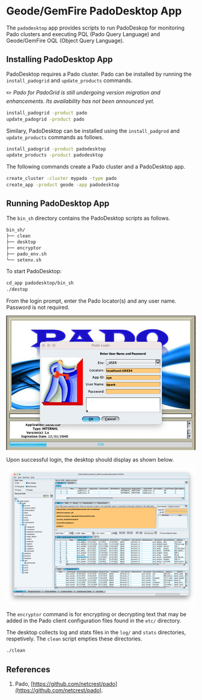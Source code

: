 # Geode/GemFire PadoDesktop App

The `padodesktop` app provides scripts to run PadoDeskop for monitoring Pado clusters and executing PQL (Pado Query Language) and Geode/GemFire OQL (Object Query Language).

## Installing PadoDesktop App

PadoDesktop requires a Pado cluster. Pado can be installed by running the `install_padogrid` and `update_products` commands.

:pencil2: *Pado for PadoGrid is still undergoing version migration and enhancements. Its availability has not been announced yet.*

```bash
install_padogrid -product pado
update_padogrid -product pado 
```

Similary, PadoDesktop can be installed using the `install_padgrod` and `update_products` commands as follows.

```bash
install_padogrid -product padodesktop
update_products -product padodesktop
```

The following commands create a Pado cluster and a PadoDesktop app.

```bash
create_cluster -cluster mypado -type pado
create_app -product geode -app padodesktop
```

## Running PadoDesktop App

The `bin_sh` directory contains the PadoDesktop scripts as follows.

```console
bin_sh/
├── clean
├── desktop
├── encryptor
├── pado_env.sh
└── setenv.sh
```

To start PadoDesktop:

```bash
cd_app padodesktop/bin_sh
./destop
```

From the login prompt, enter the Pado locator(s) and any user name. Password is not required.

![PadoDesktop Login](images/padodesktop-login.png)

Upon successful login, the desktop should display as shown below.

![PadoDesktop Screenshot](images/padodesktop.png)

The `encryptor` command is for encrypting or decrypting text that may be added in the Pado client configuration files found in the `etc/` directory.

The desktop collects log and stats files in the `log/` and `stats` directories, respetively. The `clean` script empties these directories.

```bash
./clean
```

## References

1. Pado, [https://github.com/netcrest/pado](https://github.com/netcrest/pado).
